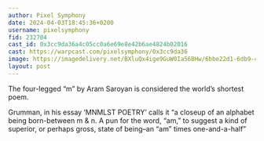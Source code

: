 ```yaml
---
author: Pixel Symphony
date: 2024-04-03T18:45:36+0200
username: pixelsymphony
fid: 232704
cast_id: 0x3cc9da36a4c05cc0a6e69e8e42b6ae4824b02016
cast: https://warpcast.com/pixelsymphony/0x3cc9da36
image: https://imagedelivery.net/BXluQx4ige9GuW0Ia56BHw/6bbe22d1-6db9-4cfb-0d70-6c38753fea00/original
layout: post
---
```

The four-legged “m” by Aram Saroyan is considered the world’s shortest poem.  
  
Grumman, in his essay ‘MNMLST POETRY’ calls it “a closeup of an alphabet being born-between m & n. A pun for the word, “am,” to suggest a kind of superior, or perhaps gross, state of being–an “am” times one-and-a-half”  

<img src='https://imagedelivery.net/BXluQx4ige9GuW0Ia56BHw/6bbe22d1-6db9-4cfb-0d70-6c38753fea00/original' alt='' referrerpolicy='no-referrer'/>
